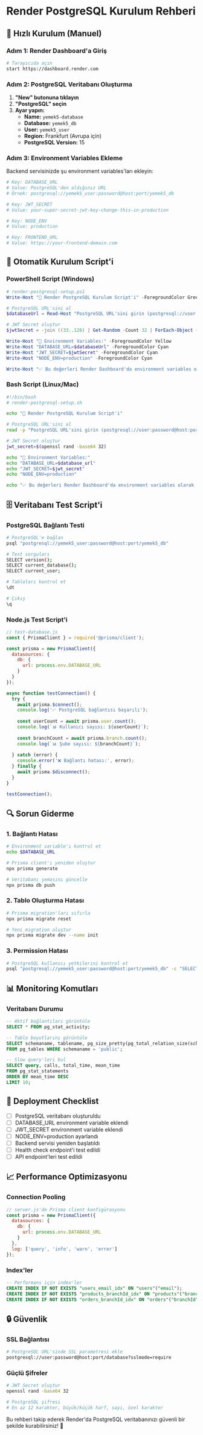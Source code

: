 # Render PostgreSQL Kurulum Rehberi

## 🚀 Hızlı Kurulum (Manuel)

### Adım 1: Render Dashboard'a Giriş
```bash
# Tarayıcıda açın
start https://dashboard.render.com
```

### Adım 2: PostgreSQL Veritabanı Oluşturma
1. **"New" butonuna tıklayın**
2. **"PostgreSQL" seçin**
3. **Ayar yapın:**
   - **Name:** `yemek5-database`
   - **Database:** `yemek5_db`
   - **User:** `yemek5_user`
   - **Region:** Frankfurt (Avrupa için)
   - **PostgreSQL Version:** 15

### Adım 3: Environment Variables Ekleme
Backend servisinizde şu environment variables'ları ekleyin:

```bash
# Key: DATABASE_URL
# Value: PostgreSQL'den aldığınız URL
# Örnek: postgresql://yemek5_user:password@host:port/yemek5_db

# Key: JWT_SECRET
# Value: your-super-secret-jwt-key-change-this-in-production

# Key: NODE_ENV
# Value: production

# Key: FRONTEND_URL
# Value: https://your-frontend-domain.com
```

## 🔧 Otomatik Kurulum Script'i

### PowerShell Script (Windows)
```powershell
# render-postgresql-setup.ps1
Write-Host "🚀 Render PostgreSQL Kurulum Script'i" -ForegroundColor Green

# PostgreSQL URL'sini al
$databaseUrl = Read-Host "PostgreSQL URL'sini girin (postgresql://user:password@host:port/database)"

# JWT Secret oluştur
$jwtSecret = -join ((33..126) | Get-Random -Count 32 | ForEach-Object {[char]$_})

Write-Host "📝 Environment Variables:" -ForegroundColor Yellow
Write-Host "DATABASE_URL=$databaseUrl" -ForegroundColor Cyan
Write-Host "JWT_SECRET=$jwtSecret" -ForegroundColor Cyan
Write-Host "NODE_ENV=production" -ForegroundColor Cyan

Write-Host "✅ Bu değerleri Render Dashboard'da environment variables olarak ekleyin" -ForegroundColor Green
```

### Bash Script (Linux/Mac)
```bash
#!/bin/bash
# render-postgresql-setup.sh

echo "🚀 Render PostgreSQL Kurulum Script'i"

# PostgreSQL URL'sini al
read -p "PostgreSQL URL'sini girin (postgresql://user:password@host:port/database): " database_url

# JWT Secret oluştur
jwt_secret=$(openssl rand -base64 32)

echo "📝 Environment Variables:"
echo "DATABASE_URL=$database_url"
echo "JWT_SECRET=$jwt_secret"
echo "NODE_ENV=production"

echo "✅ Bu değerleri Render Dashboard'da environment variables olarak ekleyin"
```

## 🗄️ Veritabanı Test Script'i

### PostgreSQL Bağlantı Testi
```bash
# PostgreSQL'e bağlan
psql "postgresql://yemek5_user:password@host:port/yemek5_db"

# Test sorguları
SELECT version();
SELECT current_database();
SELECT current_user;

# Tabloları kontrol et
\dt

# Çıkış
\q
```

### Node.js Test Script'i
```javascript
// test-database.js
const { PrismaClient } = require('@prisma/client');

const prisma = new PrismaClient({
  datasources: {
    db: {
      url: process.env.DATABASE_URL
    }
  }
});

async function testConnection() {
  try {
    await prisma.$connect();
    console.log('✅ PostgreSQL bağlantısı başarılı');
    
    const userCount = await prisma.user.count();
    console.log(`📊 Kullanıcı sayısı: ${userCount}`);
    
    const branchCount = await prisma.branch.count();
    console.log(`📊 Şube sayısı: ${branchCount}`);
    
  } catch (error) {
    console.error('❌ Bağlantı hatası:', error);
  } finally {
    await prisma.$disconnect();
  }
}

testConnection();
```

## 🔍 Sorun Giderme

### 1. Bağlantı Hatası
```bash
# Environment variable'ı kontrol et
echo $DATABASE_URL

# Prisma client'ı yeniden oluştur
npx prisma generate

# Veritabanı şemasını güncelle
npx prisma db push
```

### 2. Tablo Oluşturma Hatası
```bash
# Prisma migration'ları sıfırla
npx prisma migrate reset

# Yeni migration oluştur
npx prisma migrate dev --name init
```

### 3. Permission Hatası
```bash
# PostgreSQL kullanıcı yetkilerini kontrol et
psql "postgresql://yemek5_user:password@host:port/yemek5_db" -c "SELECT current_user, current_database();"
```

## 📊 Monitoring Komutları

### Veritabanı Durumu
```sql
-- Aktif bağlantıları görüntüle
SELECT * FROM pg_stat_activity;

-- Tablo boyutlarını görüntüle
SELECT schemaname, tablename, pg_size_pretty(pg_total_relation_size(schemaname||'.'||tablename)) as size
FROM pg_tables WHERE schemaname = 'public';

-- Slow query'leri bul
SELECT query, calls, total_time, mean_time
FROM pg_stat_statements
ORDER BY mean_time DESC
LIMIT 10;
```

## 🚀 Deployment Checklist

- [ ] PostgreSQL veritabanı oluşturuldu
- [ ] DATABASE_URL environment variable eklendi
- [ ] JWT_SECRET environment variable eklendi
- [ ] NODE_ENV=production ayarlandı
- [ ] Backend servisi yeniden başlatıldı
- [ ] Health check endpoint'i test edildi
- [ ] API endpoint'leri test edildi

## 📈 Performance Optimizasyonu

### Connection Pooling
```javascript
// server.js'de Prisma client konfigürasyonu
const prisma = new PrismaClient({
  datasources: {
    db: {
      url: process.env.DATABASE_URL
    }
  },
  log: ['query', 'info', 'warn', 'error']
});
```

### Index'ler
```sql
-- Performans için index'ler
CREATE INDEX IF NOT EXISTS "users_email_idx" ON "users"("email");
CREATE INDEX IF NOT EXISTS "products_branchId_idx" ON "products"("branchId");
CREATE INDEX IF NOT EXISTS "orders_branchId_idx" ON "orders"("branchId");
```

## 🔒 Güvenlik

### SSL Bağlantısı
```bash
# PostgreSQL URL'sinde SSL parametresi ekle
postgresql://user:password@host:port/database?sslmode=require
```

### Güçlü Şifreler
```bash
# JWT Secret oluştur
openssl rand -base64 32

# PostgreSQL şifresi
# En az 12 karakter, büyük/küçük harf, sayı, özel karakter
```

Bu rehberi takip ederek Render'da PostgreSQL veritabanınızı güvenli bir şekilde kurabilirsiniz! 🎯 